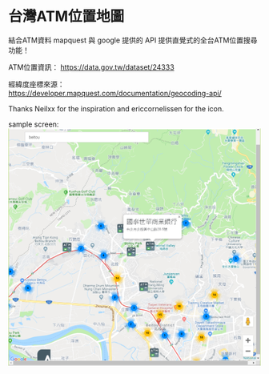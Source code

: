 # 台灣ATM位置地圖
結合ATM資料 mapquest 與 google 提供的 API
提供直覺式的全台ATM位置搜尋功能！

ATM位置資訊： https://data.gov.tw/dataset/24333

經緯度座標來源：https://developer.mapquest.com/documentation/geocoding-api/

Thanks Neilxx for the inspiration and ericcornelissen for the icon.


sample screen:
![alt text](https://github.com/morchaos/twATM/blob/master/screen.png)